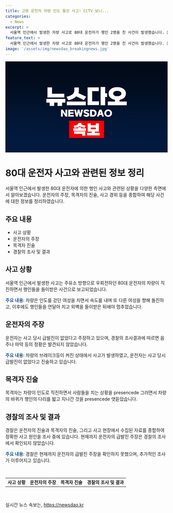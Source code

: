 ```yaml
---
title: 고령 운전자 차량 인도 돌진 사고! CCTV 보니...
categories:
  - News
excerpt: >
  서울역 인근에서 발생한 차량 사고로 80대 운전자가 행인 2명을 친 사건이 발생했습니다. 운전자는 급발진을 주장하지 않았으며 브레이크등이 켜진 상태에서 사고가 발생했고, 음주나 마약 정황은 없는 것으로 전해졌습니다. 사고로 부상을 입은 피해자들은 치료를 받고 있으며, 경찰은 정확한 사고 원인을 조사 중입니다. [김휘란 기자]
feature_text: >
  서울역 인근에서 발생한 차량 사고로 80대 운전자가 행인 2명을 친 사건이 발생했습니다. 운전자는 급발진을 주장하지 않았으며 브레이크등이 켜진 상태에서 사고가 발생했고, 음주나 마약 정황은 없는 것으로 전해졌습니다. 사고로 부상을 입은 피해자들은 치료를 받고 있으며, 경찰은 정확한 사고 원인을 조사 중입니다. [김휘란 기자]
image: '/assets/img/newsdao_breakingnews.jpg'
---
```


<p><img src="/assets/img/newsdao_breakingnews.jpg" alt="cryptoinkorea 속보" /></p>

<h1>80대 운전자 사고와 관련된 정보 정리</h1>

<p data-ke-size="size16">서울역 인근에서 발생한 80대 운전자에 의한 행인 사고와 관련된 상황을 다양한 측면에서 알아보겠습니다. 운전자의 주장, 목격자의 진술, 사고 경위 등을 종합하여 해당 사건에 대한 정보를 정리하였습니다.</p>

<h2 data-ke-size="size26">주요 내용</h2>

<ul>
  <li>사고 상황</li>
  <li>운전자의 주장</li>
  <li>목격자 진술</li>
  <li>경찰의 조사 및 결과</li>
</ul>

<h2 data-ke-size="size26">사고 상황</h2>

<p>서울역 인근에서 발생한 사고는 주유소 방향으로 우회전하던 80대 운전자의 차량이 직진하면서 행인들을 들이받은 사건으로 보고되었습니다.</p>

<p><b><span style="color: #1a5490;">주요 내용</span></b>: 차량은 인도를 걷던 여성을 치면서 속도를 내며 또 다른 여성을 향해 돌진하고, 이후에도 행인들을 연달아 치고 외벽을 들이받은 뒤에야 멈추었습니다.</p>

<h2 data-ke-size="size26">운전자의 주장</h2>

<p>운전자는 사고 당시 급발진이 없었다고 주장하고 있으며, 경찰의 조사결과에 따르면 음주나 마약 등의 정황은 발견되지 않았습니다.</p>

<p><b><span style="color: #1a5490;">주요 내용</span></b>: 차량의 브레이크등이 켜진 상태에서 사고가 발생하였고, 운전자는 사고 당시 급발진이 없었다고 진술하고 있습니다.</p>

<h2 data-ke-size="size26">목격자 진술</h2>

<p>목격자는 차량이 인도로 직진하면서 사람들을 치는 상황을 presencede 그러면서 차량의 바퀴가 행인의 다리를 밟고 지나간 것을 presencede 엿듣았습니다.</p>

<h2 data-ke-size="size26">경찰의 조사 및 결과</h2>

<p>경찰은 운전자의 진술과 목격자의 진술, 그리고 사고 현장에서 수집된 자료를 종합하여 정확한 사고 원인을 조사 중에 있습니다. 현재까지 운전자의 급발진 주장은 경찰의 조사에서 확인되지 않았습니다.</p>

<p><b><span style="color: #1a5490;">주요 내용</span></b>: 경찰은 현재까지 운전자의 급발진 주장을 확인하지 못했으며, 추가적인 조사가 이루어지고 있습니다.</p>

<p data-ke-size="size16">&nbsp;</p>

<table>
  <tbody>
    <tr>
      <td style="text-align: center; height: 17px;"><b>사고 상황</b></td>
      <td style="text-align: center; height: 17px;"><b>운전자의 주장</b></td>
      <td style="text-align: center; height: 17px;"><b>목격자 진술</b></td>
      <td style="text-align: center; height: 17px;"><b>경찰의 조사 및 결과</b></td>
    </tr>
  </tbody>
</table>

<p data-ke-size="size16">&nbsp;</p>
실시간 뉴스 속보는, <a href="https://newsdao.kr" rel="dofollow">https://newsdao.kr</a>


